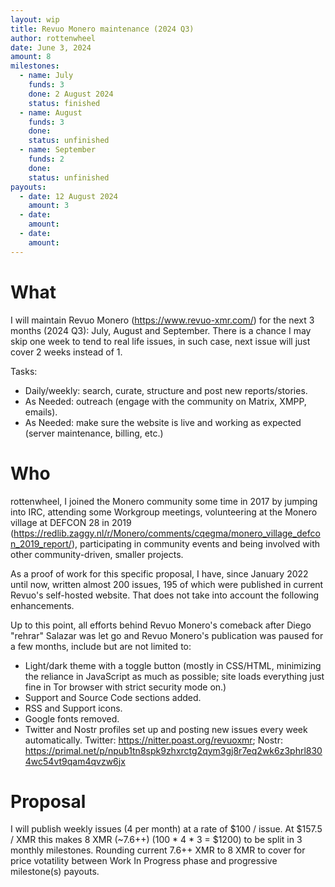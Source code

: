 ```yaml
---
layout: wip
title: Revuo Monero maintenance (2024 Q3)
author: rottenwheel
date: June 3, 2024
amount: 8
milestones:
  - name: July
    funds: 3
    done: 2 August 2024
    status: finished
  - name: August
    funds: 3
    done:
    status: unfinished
  - name: September
    funds: 2
    done:
    status: unfinished
payouts:
  - date: 12 August 2024
    amount: 3
  - date:
    amount:
  - date:
    amount:
---
```


# What

I will maintain Revuo Monero (https://www.revuo-xmr.com/) for the next 3 months (2024 Q3): July, August and September. There is a chance I may skip one week to tend to real life issues, in such case, next issue will just cover 2 weeks instead of 1.

Tasks:

- Daily/weekly: search, curate, structure and post new reports/stories.
- As Needed: outreach (engage with the community on Matrix, XMPP, emails).
- As Needed: make sure the website is live and working as expected (server maintenance, billing, etc.)

# Who

rottenwheel, I joined the Monero community some time in 2017 by jumping into IRC, attending some Workgroup meetings, volunteering at the Monero village at DEFCON 28 in 2019 (https://redlib.zaggy.nl/r/Monero/comments/cqegma/monero_village_defcon_2019_report/), participating in community events and being involved with other community-driven, smaller projects.

As a proof of work for this specific proposal, I have, since January 2022 until now, written almost 200 issues, 195 of which were published in current Revuo's self-hosted website. That does not take into account the following enhancements.

Up to this point, all efforts behind Revuo Monero's comeback after Diego "rehrar" Salazar was let go and Revuo Monero's publication was paused for a few months, include but are not limited to:

- Light/dark theme with a toggle button (mostly in CSS/HTML, minimizing the reliance in JavaScript as much as possible; site loads everything just fine in Tor browser with strict security mode on.)
- Support and Source Code sections added.
- RSS and Support icons.
- Google fonts removed.
- Twitter and Nostr profiles set up and posting new issues every week automatically. Twitter: https://nitter.poast.org/revuoxmr; Nostr: https://primal.net/p/npub1tn8spk9zhxrctg2qym3gj8r7eq2wk6z3phrl8304wc54vt9qam4qvzw6jx

# Proposal

I will publish weekly issues (4 per month) at a rate of $100 / issue. At $157.5 / XMR this makes 8 XMR (~7.6++) (100 * 4 * 3 = $1200) to be split in 3 monthly milestones. Rounding current 7.6++ XMR to 8 XMR to cover for price votatility between Work In Progress phase and progressive milestone(s) payouts.